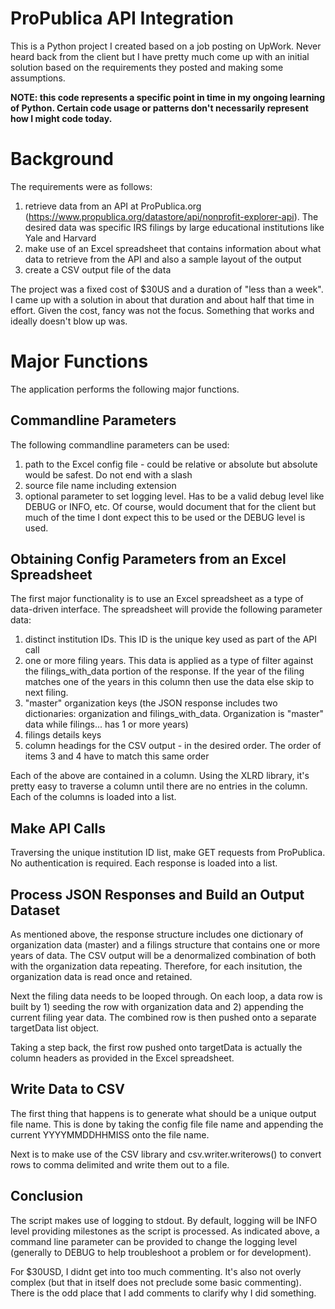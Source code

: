 # ProPublica API Integration
This is a Python project I created based on a job posting on UpWork. Never heard back from the client but I have pretty much come up with an initial solution based on the requirements they posted and making some assumptions.

**NOTE: this code represents a specific point in time in my ongoing learning of Python. Certain code usage or patterns don't necessarily represent how I might code today.**

# Background
The requirements were as follows:
1) retrieve data from an API at ProPublica.org (https://www.propublica.org/datastore/api/nonprofit-explorer-api). The desired data was specific IRS filings by large educational institutions like Yale and Harvard
2) make use of an Excel spreadsheet that contains information about what data to retrieve from the API and also a sample layout of the output
3) create a CSV output file of the data

The project was a fixed cost of $30US and a duration of "less than a week". I came up with a solution in about that duration and about half that time in effort. Given the cost, fancy was not the focus. Something that works and ideally doesn't blow up was.

# Major Functions
The application performs the following major functions.

## Commandline Parameters
The following commandline parameters can be used:
1) path to the Excel config file - could be relative or absolute but absolute would be safest. Do not end with a slash
2) source file name including extension
3) optional parameter to set logging level. Has to be a valid debug level like DEBUG or INFO, etc. Of course, would document that for the client but much of the time I dont expect this to be used or the DEBUG level is used.

## Obtaining Config Parameters from an Excel Spreadsheet
The first major functionality is to use an Excel spreadsheet as a type of data-driven interface. The spreadsheet will provide the following parameter data:
1) distinct institution IDs. This ID is the unique key used as part of the API call
2) one or more filing years. This data is applied as a type of filter against the filings_with_data portion of the response. If the year of the filing matches one of the years in this column then use the data else skip to next filing.
3) "master" organization keys (the JSON response includes two dictionaries: organization and filings_with_data. Organization is "master" data while filings... has 1 or more years)
3) filings details keys
4) column headings for the CSV output - in the desired order. The order of items 3 and 4 have to match this same order

Each of the above are contained in a column. Using the XLRD library, it's pretty easy to traverse a column until there are no entries in the column. Each of the columns is loaded into a list.

## Make API Calls
Traversing the unique institution ID list, make GET requests from ProPublica. No authentication is required. Each response is loaded into a list.

## Process JSON Responses and Build an Output Dataset
As mentioned above, the response structure includes one dictionary of organization data (master) and a filings structure that contains one or more years of data. The CSV output will be a denormalized combination of both with the organization data repeating. Therefore, for each insitution, the organization data is read once and retained.

Next the filing data needs to be looped through. On each loop, a data row is built by 1) seeding the row with organization data and 2) appending the current filing year data. The combined row is then pushed onto a separate targetData list object.

Taking a step back, the first row pushed onto targetData is actually the column headers as provided in the Excel spreadsheet.

## Write Data to CSV
The first thing that happens is to generate what should be a unique output file name. This is done by taking the config file file name and appending the current YYYYMMDDHHMISS onto the file name. 

Next is to make use of the CSV library and csv.writer.writerows() to convert rows to comma delimited and write them out to a file.

## Conclusion
The script makes use of logging to stdout. By default, logging will be INFO level providing milestones as the script is processed. As indicated above, a command line parameter can be provided to change the logging level (generally to DEBUG to help troubleshoot a problem or for development).

For $30USD, I didnt get into too much commenting. It's also not overly complex (but that in itself does not preclude some basic commenting). There is the odd place that I add comments to clarify why I did something.


